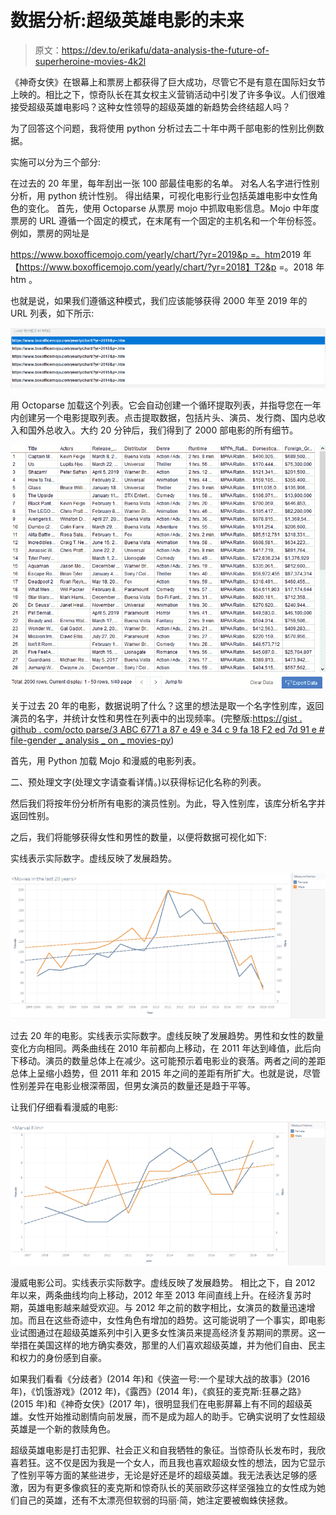 # 数据分析:超级英雄电影的未来

> 原文：<https://dev.to/erikafu/data-analysis-the-future-of-superheroine-movies-4k2l>

《神奇女侠》在银幕上和票房上都获得了巨大成功，尽管它不是有意在国际妇女节上映的。相比之下，惊奇队长在其女权主义营销活动中引发了许多争议。人们很难接受超级英雄电影吗？这种女性领导的超级英雄的新趋势会终结超人吗？

为了回答这个问题，我将使用 python 分析过去二十年中两千部电影的性别比例数据。

实施可以分为三个部分:

在过去的 20 年里，每年刮出一张 100 部最佳电影的名单。
对名人名字进行性别分析，用 python 统计性别。
得出结果，可视化电影行业包括英雄电影中女性角色的变化。
首先，使用 Octoparse 从票房 mojo 中抓取电影信息。Mojo 中年度票房的 URL 遵循一个固定的模式，在末尾有一个固定的主机名和一个年份标签。例如，票房的网址是

[https://www.boxofficemojo.com/yearly/chart/?yr=2019&p =。htm](https://www.boxofficemojo.com/yearly/chart/?yr=2019&p=.htm)2019 年【https://www.boxofficemojo.com/yearly/chart/?yr=2018】T2&p =。2018 年 htm 。

也就是说，如果我们遵循这种模式，我们应该能够获得 2000 年至 2019 年的 URL 列表，如下所示:

[![Alt text of image](img/084e2bd38684ee7682dc9f9123314f39.png)](https://cdn-images-1.medium.com/max/800/0*i2ctLdL9oZiFdcQz)

用 Octoparse 加载这个列表。它会自动创建一个循环提取列表，并指导您在一年内创建另一个电影提取列表。点击提取数据，包括片头、演员、发行商、国内总收入和国外总收入。大约 20 分钟后，我们得到了 2000 部电影的所有细节。

[![Alt text of image](img/be2e68b2655d843c2be2669a48a515ba.png)](https://cdn-images-1.medium.com/max/800/0*uwr3Q55zBqEo8t_0)

关于过去 20 年的电影，数据说明了什么？这里的想法是取一个名字性别库，返回演员的名字，并统计女性和男性在列表中的出现频率。(完整版:[https://gist . github . com/octo parse/3 ABC 6771 a 87 e 49 e 34 c 9 fa 18 F2 ed 7d 91 e # file-gender _ analysis _ on _ movies-py](https://gist.github.com/octoparse/3abc6771a87e49e34c9fa18f2ed7d91e#file-gender_analysis_on_movies-py))

首先，用 Python 加载 Mojo 和漫威的电影列表。

二、预处理文字(处理文字请查看详情。)以获得标记化名称的列表。

然后我们将按年份分析所有电影的演员性别。为此，导入性别库，该库分析名字并返回性别。

之后，我们将能够获得女性和男性的数量，以便将数据可视化如下:

实线表示实际数字。虚线反映了发展趋势。

[![Alt text of image](img/f352e22c9b434e538063958b8dff5536.png)](https://cdn-images-1.medium.com/max/800/0*BIR4ROS1H0UxqJTu)

过去 20 年的电影。实线表示实际数字。虚线反映了发展趋势。男性和女性的数量变化方向相同。两条曲线在 2010 年前都向上移动，在 2011 年达到峰值，此后向下移动。演员的数量总体上在减少。这可能预示着电影业的衰落。两者之间的差距总体上呈缩小趋势，但 2011 年和 2015 年之间的差距有所扩大。也就是说，尽管性别差异在电影业根深蒂固，但男女演员的数量还是趋于平等。

让我们仔细看看漫威的电影:

[![Alt text of image](img/c8d5f5ee6d0fa079b57ff8986cfb47b5.png)](https://cdn-images-1.medium.com/max/800/0*HXIUHHlwIHE8Bl0Y)

漫威电影公司。实线表示实际数字。虚线反映了发展趋势。
相比之下，自 2012 年以来，两条曲线均向上移动，2012 年至 2013 年间直线上升。在经济复苏时期，英雄电影越来越受欢迎。与 2012 年之前的数字相比，女演员的数量迅速增加。而且在这些奇迹中，女性角色有增加的趋势。这可能说明了一个事实，即电影业试图通过在超级英雄系列中引入更多女性演员来提高经济复苏期间的票房。这一举措在美国这样的地方确实奏效，那里的人们喜欢超级英雄，并为他们自由、民主和权力的身份感到自豪。

如果我们看看《分歧者》(2014 年)和《侠盗一号:一个星球大战的故事》(2016 年)，《饥饿游戏》(2012 年)，《露西》(2014 年)，《疯狂的麦克斯:狂暴之路》(2015 年)和《神奇女侠》(2017 年)，很明显我们在电影屏幕上有不同的超级英雄。女性开始推动剧情向前发展，而不是成为超人的助手。它确实说明了女性超级英雄是一个新的救赎角色。

超级英雄电影是打击犯罪、社会正义和自我牺牲的象征。当惊奇队长发布时，我欣喜若狂。这不仅是因为我是一个女人，而且我也喜欢超级女性的想法，因为它显示了性别平等方面的某些进步，无论是好还是坏的超级英雄。我无法表达足够的感激，因为有更多像疯狂的麦克斯和惊奇队长的芙丽欧莎这样坚强独立的女性成为她们自己的英雄，还有不太漂亮但软弱的玛丽·简，她注定要被蜘蛛侠拯救。